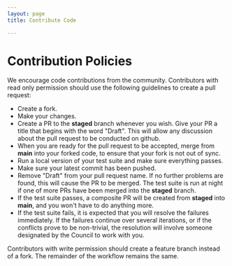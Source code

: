 ```yaml
---
layout: page
title: Contribute Code

---
```


# Contribution Policies

We encourage code contributions from the community. Contributors with
read only permission should use the following guidelines to create a
pull request:

- Create a fork.
- Make your changes.
- Create a PR to the **staged** branch whenever you wish.
  Give your PR a title that begins with the word "Draft".
  This will allow any discussion about the pull
  request to be conducted on github.
- When you are ready for the pull request to be accepted, merge from **main**
into your forked code, to ensure that your fork is not out of sync.
- Run a local version of your test suite and make sure everything
passes.
- Make sure your latest commit has been pushed.
- Remove "Draft" from your pull request name. If no further problems
are found, this will cause the PR
to be merged. The test suite is run at night if one of more
PRs have been merged into the **staged** branch.
- If the test suite passes, a composite PR will be created from
**staged** into **main**, and you won't have to do anything more.
- If the test suite fails, it is expected that you will resolve the
  failures immediately. If the failures continue over several
  iterations, or if the conflicts prove to be non-trivial, the
  resolution will involve someone designated by the Council to work
  with you.

Contributors with write permission should create a feature branch
instead of a fork. The remainder of the workflow remains the same.


